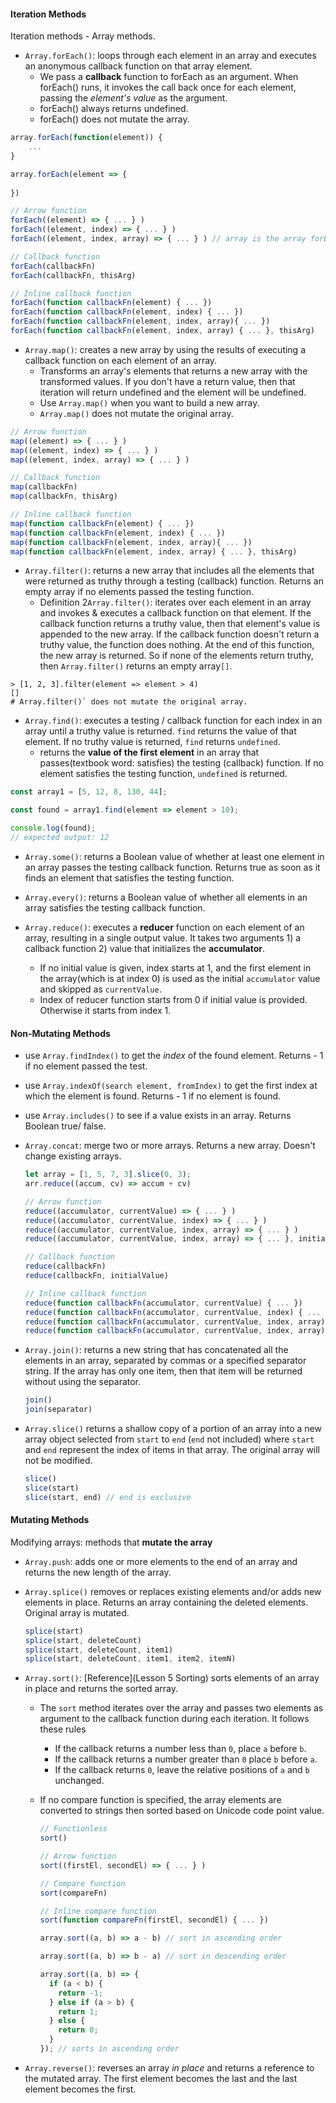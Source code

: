 #### Iteration Methods

Iteration methods - Array methods. 

- `Array.forEach()`:  loops through each element in an array and executes an anonymous callback function on that array element. 
  - We pass a **callback** function to forEach as an argument. When forEach() runs, it invokes the call back once for each element, passing the *element's value* as the argument. 
  - forEach() always returns undefined. 
  - forEach() does not mutate the array. 

```js
array.forEach(function(element)) {
	...        
}

array.forEach(element => {
  
})
```

```javascript
// Arrow function
forEach((element) => { ... } )
forEach((element, index) => { ... } )
forEach((element, index, array) => { ... } ) // array is the array forEach() was called upon. 

// Callback function
forEach(callbackFn)
forEach(callbackFn, thisArg)

// Inline callback function
forEach(function callbackFn(element) { ... })
forEach(function callbackFn(element, index) { ... })
forEach(function callbackFn(element, index, array){ ... })
forEach(function callbackFn(element, index, array) { ... }, thisArg)

```

- `Array.map()`: creates a new array by using the results of executing a callback function on each element of an array. 
  - Transforms an array's elements that returns a new array with the transformed values. If you don't have a return value, then that iteration will return undefined and the element will be undefined. 
  - Use `Array.map()` when you want to build a new array. 
  - `Array.map()` does not mutate the original array. 

```js
// Arrow function
map((element) => { ... } )
map((element, index) => { ... } )
map((element, index, array) => { ... } )

// Callback function
map(callbackFn)
map(callbackFn, thisArg)

// Inline callback function
map(function callbackFn(element) { ... })
map(function callbackFn(element, index) { ... })
map(function callbackFn(element, index, array){ ... })
map(function callbackFn(element, index, array) { ... }, thisArg)

```

- `Array.filter()`:  returns a new array that includes all the elements that were returned as truthy through a testing (callback) function. Returns an empty array if no elements passed the testing function. 
  - Definition 2`Array.filter()`:  iterates over each element in an array and invokes & executes a callback function on that element. If the callback function returns a truthy value, then that element's value is appended to the new array. If the callback function doesn't return a truthy value, the function does nothing. At the end of this function, the new array is returned. So if none of the elements return truthy, then `Array.filter()` returns an empty array`[]`. 

```terminal
> [1, 2, 3].filter(element => element > 4)
[]
# Array.filter()` does not mutate the original array. 
```

- `Array.find()`: executes a testing / callback function for each index in an array until a truthy value is returned. `find` returns the value of that element. If no truthy value is returned, `find` returns `undefined`. 
  - returns the **value of the first element** in an array that passes(textbook word: satisfies) the testing (callback) function. If no element satisfies the testing function, `undefined` is returned. 

```js
const array1 = [5, 12, 8, 130, 44];

const found = array1.find(element => element > 10);

console.log(found);
// expected output: 12

```

- `Array.some()`: returns a Boolean value of whether at least one element in an array passes the testing callback function. Returns true as soon as it finds an element that satisfies the testing function.
- `Array.every()`: returns a Boolean value of whether all elements in an array satisfies the testing callback function. 

- `Array.reduce()`: executes a **reducer** function on each element of an array, resulting in a single output value. It takes two arguments 1) a callback function 2) value that initializes the **accumulator**.
  - If no initial value is given, index starts at 1, and the first element in the array(which is at index 0) is used as the initial `accumulator` value and skipped as `currentValue`. 
  - Index of reducer function starts from 0 if initial value is provided. Otherwise it starts from index 1. 

#### Non-Mutating Methods

- use `Array.findIndex()` to get the *index* of the found element. Returns - 1 if no element passed the test. 

- use `Array.indexOf(search element, fromIndex)` to get the first index at which the element is found. Returns - 1 if no element is found. 

- use `Array.includes()` to see if a value exists in an array. Returns Boolean true/ false. 

- `Array.concat`: merge two or more arrays. Returns a new array. Doesn't change existing arrays.

  ```js
  let array = [1, 5, 7, 3].slice(0, 3);
  arr.reduce((accum, cv) => accum + cv)
  ```

  ```js
  // Arrow function
  reduce((accumulator, currentValue) => { ... } )
  reduce((accumulator, currentValue, index) => { ... } )
  reduce((accumulator, currentValue, index, array) => { ... } )
  reduce((accumulator, currentValue, index, array) => { ... }, initialValue)
  
  // Callback function
  reduce(callbackFn)
  reduce(callbackFn, initialValue)
  
  // Inline callback function
  reduce(function callbackFn(accumulator, currentValue) { ... })
  reduce(function callbackFn(accumulator, currentValue, index) { ... })
  reduce(function callbackFn(accumulator, currentValue, index, array){ ... })
  reduce(function callbackFn(accumulator, currentValue, index, array) { ... }, initialValue)
  ```

- `Array.join()`: returns a new string that has concatenated all the elements in an array, separated by commas or a specified separator string. If the array has only one item, then that item will be returned without using the separator.

  ```js
  join()
  join(separator)
  ```

- `Array.slice()` returns a shallow copy of a portion of an array into a new array object selected from `start` to `end` (`end` not included) where `start` and `end` represent the index of items in that array. The original array will not be modified.

  ```js
  slice()
  slice(start)
  slice(start, end) // end is exclusive
  ```

#### Mutating Methods

Modifying arrays: methods that **mutate the array**

- `Array.push`: adds one or more elements to the end of an array and returns the new length of the array. 

- `Array.splice()` removes or replaces existing elements and/or adds new elements in place. Returns an array containing the deleted elements. Original array is mutated. 

  ```js
  splice(start)
  splice(start, deleteCount)
  splice(start, deleteCount, item1)
  splice(start, deleteCount, item1, item2, itemN)
  ```

- `Array.sort()`: [Reference](Lesson 5 Sorting) sorts elements of an array in place and returns the sorted array. 

  - The `sort` method iterates over the array and passes two elements as argument to the callback function during each iteration. It follows these rules

    - If the callback returns a number less than `0`, place `a` before `b`.
    - If the callback returns a number greater than `0` place `b` before `a`.
    - If the callback returns `0`, leave the relative positions of `a` and `b` unchanged.

  - If no compare function is specified, the array elements are converted to strings then sorted based on Unicode code point value. 

    ```js
    // Functionless
    sort()
    
    // Arrow function
    sort((firstEl, secondEl) => { ... } )
    
    // Compare function
    sort(compareFn)
    
    // Inline compare function
    sort(function compareFn(firstEl, secondEl) { ... })
    ```

    ```js
    array.sort((a, b) => a - b) // sort in ascending order
    
    array.sort((a, b) => b - a) // sort in descending order
    ```

    ```js
    array.sort((a, b) => {
      if (a < b) {
        return -1;
      } else if (a > b) {
        return 1;
      } else {
        return 0;
      }
    }); // sorts in ascending order
    ```

- `Array.reverse()`: reverses an array *in place* and returns a reference to the mutated array. The first element becomes the last and the last element becomes the first. 



